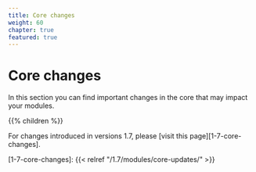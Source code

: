 ```yaml
---
title: Core changes
weight: 60
chapter: true
featured: true
---
```


# Core changes

In this section you can find important changes in the core that may impact your modules.

{{% children %}}

For changes introduced in versions 1.7, please [visit this page][1-7-core-changes].

[1-7-core-changes]: {{< relref "/1.7/modules/core-updates/" >}}